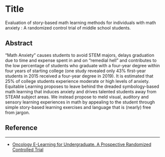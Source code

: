 # Title
Evaluation of story-based math learning methods for individuals with math anxiety
: A randomized control trial of middle school students.

## Abstract 
“Math Anxiety” causes students to avoid STEM majors, delays graduation due to time and expense spent in and on “remedial hell” and contributes to the low percentage of students who graduate with a four-year degree within four years of starting college (one study revealed only 43% first-year students in 2015 received a four-year degree in 2019). It is estimated that 25% of college students experience moderate or high levels of anxiety. Equitable Learning proposes to leave behind the dreaded symbology-based math learning that induces anxiety and drives talented students away from STEAM subject areas.  We instead propose to meld visual, auditory and sensory learning experiences in math by appealing to the student through simple story-based learning exercises and language that is (nearly) free from jargon.


## Reference 
-------------
* [Oncology E-Learning for Undergraduate. A Prospective Randomized Controlled Trial](https://github.com/Hannah-Moon/MathStories/blob/master/Reference/Oncology%20E-Learning%20for%20Undergraduate.%20A%20Prospective%20Randomized%20Controlled%20Trial.md)
